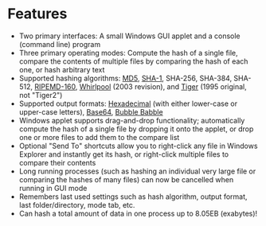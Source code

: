 # Features #

  * Two primary interfaces: A small Windows GUI applet and a console (command line) program
  * Three primary operating modes: Compute the hash of a single file, compare the contents of multiple files by comparing the hash of each one, or hash arbitrary text
  * Supported hashing algorithms: [MD5](http://en.wikipedia.org/wiki/MD5), [SHA-1](http://en.wikipedia.org/wiki/SHA_hash_functions), SHA-256, SHA-384, SHA-512, [RIPEMD-160](http://en.wikipedia.org/wiki/RIPEMD), [Whirlpool](http://en.wikipedia.org/wiki/Whirlpool_%28cryptography%29) (2003 revision), and [Tiger](http://en.wikipedia.org/wiki/Tiger_%28hash%29) (1995 original, not "Tiger2")
  * Supported output formats: [Hexadecimal](http://en.wikipedia.org/wiki/Hexadecimal) (with either lower-case or upper-case letters), [Base64](http://en.wikipedia.org/wiki/Base64), [Bubble Babble](http://en.wikipedia.org/wiki/Bubble_Babble)
  * Windows applet supports drag-and-drop functionality; automatically compute the hash of a single file by dropping it onto the applet, or drop one or more files to add them to the compare list
  * Optional "Send To" shortcuts allow you to right-click any file in Windows Explorer and instantly get its hash, or right-click multiple files to compare their contents
  * Long running processes (such as hashing an individual very large file or comparing the hashes of many files) can now be cancelled when running in GUI mode
  * Remembers last used settings such as hash algorithm, output format, last folder/directory, mode tab, etc.
  * Can hash a total amount of data in one process up to 8.05EB (exabytes)!